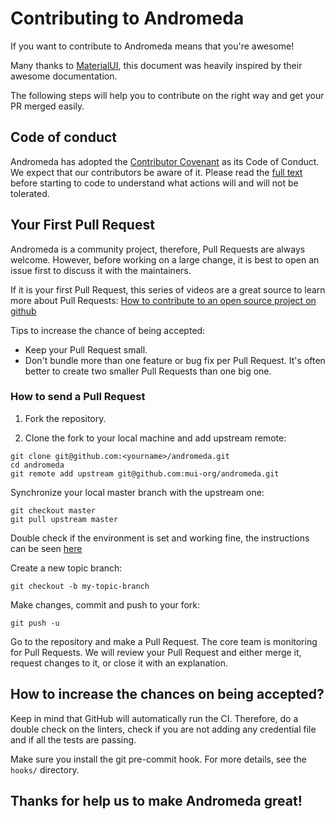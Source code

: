 # Contributing to Andromeda

If you want to contribute to Andromeda means that you're awesome!

Many thanks to [MaterialUI](https://material-ui.com/), this document was heavily inspired by their awesome documentation.

The following steps will help you to contribute on the right way and get your PR merged easily.

## Code of conduct

Andromeda has adopted the [Contributor Covenant](https://www.contributor-covenant.org/) as its Code of Conduct. We expect that our contributors be aware of it. Please read the [full text](./code_of_conduct.md) before starting to code to understand what actions will and will not be tolerated.

## Your First Pull Request

Andromeda is a community project, therefore, Pull Requests are always welcome. However, before working on a large change, it is best to open an issue first to discuss it with the maintainers.

If it is your first Pull Request, this series of videos are a great source to learn more about Pull Requests: [How to contribute to an open source project on github](https://egghead.io/courses/how-to-contribute-to-an-open-source-project-on-github)

Tips to increase the chance of being accepted:

* Keep your Pull Request small.
* Don't bundle more than one feature or bug fix per Pull Request. It's often better to create two smaller Pull Requests than one big one.

### How to send a Pull Request

1. Fork the repository.

2. Clone the fork to your local machine and add upstream remote:

```
git clone git@github.com:<yourname>/andromeda.git
cd andromeda
git remote add upstream git@github.com:mui-org/andromeda.git
```

Synchronize your local master branch with the upstream one:

```
git checkout master
git pull upstream master
```

Double check if the environment is set and working fine, the instructions can be seen [here](./how_to_setup.md)

Create a new topic branch:

```
git checkout -b my-topic-branch
```

Make changes, commit and push to your fork:

```
git push -u
```

Go to the repository and make a Pull Request.
The core team is monitoring for Pull Requests. We will review your Pull Request and either merge it, request changes to it, or close it with an explanation.

## How to increase the chances on being accepted?

Keep in mind that GitHub will automatically run the CI. Therefore, do a double check on the linters, check if you are not adding any credential file and if all the tests are passing.

Make sure you install the git pre-commit hook. For more details, see the ```hooks/``` directory.

## Thanks for help us to make Andromeda great!
